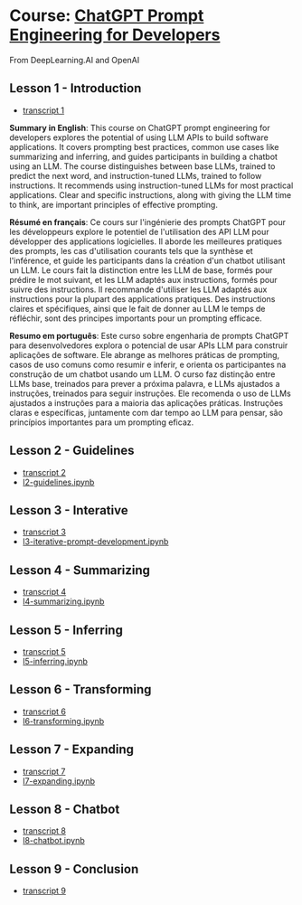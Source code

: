 # Course: [ChatGPT Prompt Engineering for Developers](https://www.deeplearning.ai/short-courses/chatgpt-prompt-engineering-for-developers/)
From DeepLearning.AI and OpenAI 

## Lesson 1 - Introduction
- [transcript 1](https://github.com/piegu/language-models/edit/master/chatgpt/deeplearning_ai_chatgpt_prompt_engineering_course/transcripts/transcript_video1.txt)

**Summary in English**: This course on ChatGPT prompt engineering for developers explores the potential of using LLM APIs to build software applications. It covers prompting best practices, common use cases like summarizing and inferring, and guides participants in building a chatbot using an LLM. The course distinguishes between base LLMs, trained to predict the next word, and instruction-tuned LLMs, trained to follow instructions. It recommends using instruction-tuned LLMs for most practical applications. Clear and specific instructions, along with giving the LLM time to think, are important principles of effective prompting.

**Résumé en français**: Ce cours sur l'ingénierie des prompts ChatGPT pour les développeurs explore le potentiel de l'utilisation des API LLM pour développer des applications logicielles. Il aborde les meilleures pratiques des prompts, les cas d'utilisation courants tels que la synthèse et l'inférence, et guide les participants dans la création d'un chatbot utilisant un LLM. Le cours fait la distinction entre les LLM de base, formés pour prédire le mot suivant, et les LLM adaptés aux instructions, formés pour suivre des instructions. Il recommande d'utiliser les LLM adaptés aux instructions pour la plupart des applications pratiques. Des instructions claires et spécifiques, ainsi que le fait de donner au LLM le temps de réfléchir, sont des principes importants pour un prompting efficace.

**Resumo em português**: Este curso sobre engenharia de prompts ChatGPT para desenvolvedores explora o potencial de usar APIs LLM para construir aplicações de software. Ele abrange as melhores práticas de prompting, casos de uso comuns como resumir e inferir, e orienta os participantes na construção de um chatbot usando um LLM. O curso faz distinção entre LLMs base, treinados para prever a próxima palavra, e LLMs ajustados a instruções, treinados para seguir instruções. Ele recomenda o uso de LLMs ajustados a instruções para a maioria das aplicações práticas. Instruções claras e específicas, juntamente com dar tempo ao LLM para pensar, são princípios importantes para um prompting eficaz.

## Lesson 2 - Guidelines
- [transcript 2](https://github.com/piegu/language-models/edit/master/chatgpt/deeplearning_ai_chatgpt_prompt_engineering_course/transcripts/transcript_video2.txt)
- [l2-guidelines.ipynb](https://github.com/piegu/language-models/edit/master/chatgpt/deeplearning_ai_chatgpt_prompt_engineering_course/notebooks/l2-guidelines.ipynb)

## Lesson 3 - Interative
- [transcript 3](https://github.com/piegu/language-models/edit/master/chatgpt/deeplearning_ai_chatgpt_prompt_engineering_course/transcripts/transcript_video3.txt)
- [l3-iterative-prompt-development.ipynb](https://github.com/piegu/language-models/edit/master/chatgpt/deeplearning_ai_chatgpt_prompt_engineering_course/notebooks/l3-iterative-prompt-development.ipynb)

## Lesson 4 - Summarizing
- [transcript 4](https://github.com/piegu/language-models/edit/master/chatgpt/deeplearning_ai_chatgpt_prompt_engineering_course/transcripts/transcript_video4.txt)
- [l4-summarizing.ipynb](https://github.com/piegu/language-models/edit/master/chatgpt/deeplearning_ai_chatgpt_prompt_engineering_course/notebooks/l4-summarizing.ipynb)

## Lesson 5 - Inferring
- [transcript 5](https://github.com/piegu/language-models/edit/master/chatgpt/deeplearning_ai_chatgpt_prompt_engineering_course/transcripts/transcript_video5.txt)
- [l5-inferring.ipynb](https://github.com/piegu/language-models/edit/master/chatgpt/deeplearning_ai_chatgpt_prompt_engineering_course/notebooks/l5-inferring.ipynb)

## Lesson 6 - Transforming
- [transcript 6](https://github.com/piegu/language-models/edit/master/chatgpt/deeplearning_ai_chatgpt_prompt_engineering_course/transcripts/transcript_video6.txt)
- [l6-transforming.ipynb](https://github.com/piegu/language-models/edit/master/chatgpt/deeplearning_ai_chatgpt_prompt_engineering_course/notebooks/l6-transforming.ipynb)

## Lesson 7 - Expanding
- [transcript 7](https://github.com/piegu/language-models/edit/master/chatgpt/deeplearning_ai_chatgpt_prompt_engineering_course/transcripts/transcript_video7.txt)
- [l7-expanding.ipynb](https://github.com/piegu/language-models/edit/master/chatgpt/deeplearning_ai_chatgpt_prompt_engineering_course/notebooks/l7-expanding.ipynb)

## Lesson 8 - Chatbot
- [transcript 8](https://github.com/piegu/language-models/edit/master/chatgpt/deeplearning_ai_chatgpt_prompt_engineering_course/transcripts/transcript_video8.txt)
- [l8-chatbot.ipynb](https://github.com/piegu/language-models/edit/master/chatgpt/deeplearning_ai_chatgpt_prompt_engineering_course/notebooks/l8-chatbot.ipynb)

## Lesson 9 - Conclusion
- [transcript 9](https://github.com/piegu/language-models/edit/master/chatgpt/deeplearning_ai_chatgpt_prompt_engineering_course/transcripts/transcript_video9.txt)
